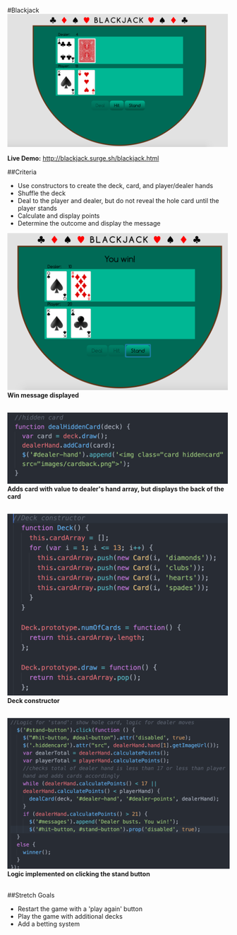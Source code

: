 #Blackjack
<img src = "screenshots/blackjack_main.png" alt="Blackjack Game" width="500px" />

**Live Demo:** http://blackjack.surge.sh/blackjack.html

##Criteria
  * Use constructors to create the deck, card, and player/dealer hands
  * Shuffle the deck
  * Deal to the player and dealer, but do not reveal the hole card until the player stands
  * Calculate and display points 
  * Determine the outcome and display the message <br>
  
<img src = "screenshots/win_screenshot.png" alt="Win Message" width="500px" /><br>
**Win message displayed**<br><br>

<img src = "screenshots/hiddencard_screenshot.png" alt="Hole Card" width="500px" /><br>
**Adds card with value to dealer's hand array, but displays the back of the card**<br><br>

<img src = "screenshots/deckConstructor_screenshot.png" alt="Deck Constructor" width="500px" /><br>
**Deck constructor**<br><br>

<img src = "screenshots/standLogic_screenshot.png" alt="Deck Constructor" width="600px" /><br>
**Logic implemented on clicking the stand button**<br><br>


##Stretch Goals 
  * Restart the game with a 'play again' button 
  * Play the game with additional decks 
  * Add a betting system
